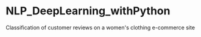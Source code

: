 # NLP_DeepLearning_withPython
 Classification of customer reviews on a women's clothing e-commerce site
 
